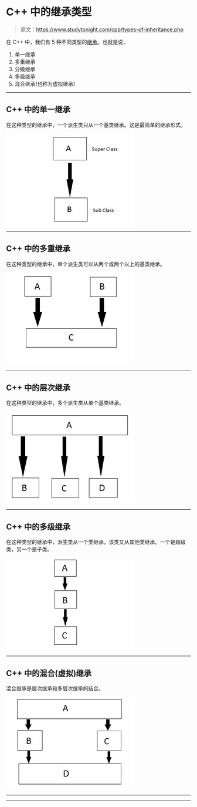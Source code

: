 # C++ 中的继承类型

> 原文：<https://www.studytonight.com/cpp/types-of-inheritance.php>

在 C++ 中，我们有 5 种不同类型的[继承](overview-of-inheritance.php)。也就是说，

1.  单一继承
2.  多重继承
3.  分级继承
4.  多级继承
5.  混合继承(也称为虚拟继承)

* * *

## C++ 中的单一继承

在这种类型的继承中，一个派生类只从一个基类继承。这是最简单的继承形式。

![Single Inheritance in C++](img/da6bc53cfb2201d9d41d37cb6b2dfc2f.png)

* * *

## C++ 中的多重继承

在这种类型的继承中，单个派生类可以从两个或两个以上的基类继承。

![Multiple Inheritance in C++](img/ab268002703d499ca5f7b65ef89314e9.png)

* * *

## C++ 中的层次继承

在这种类型的继承中，多个派生类从单个基类继承。

![Hierarchical Inheritance in C++](img/9236a3ee05854dc79ccae410a944b77e.png)

* * *

## C++ 中的多级继承

在这种类型的继承中，派生类从一个类继承，该类又从其他类继承。一个是超级类，另一个是子类。

![Multilevel Inheritance in C++](img/a12062ce62999f1f097062078616d246.png)

* * *

## C++ 中的混合(虚拟)继承

混合继承是层次继承和多层次继承的结合。

![Hybrid Inheritance in C++](img/01c935d562b108b92daa8186d5b1697b.png)

* * *

* * *